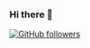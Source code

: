 ### Hi there 👋


[![GitHub followers](https://img.shields.io/github/followers/kumarreddy302.svg?style=social&label=Follow)](https://github.com/kumarreddy302)

<!--
**kumarreddy302/kumarreddy302** is a ✨ _special_ ✨ repository because its `README.md` (this file) appears on your GitHub profile.

Here are some ideas to get you started:

- 🔭 I’m currently working on ...
- 🌱 I’m currently learning ...
- 👯 I’m looking to collaborate on ...
- 🤔 I’m looking for help with ...
- 💬 Ask me about ...
- 📫 How to reach me: ...
- 😄 Pronouns: ...
- ⚡ Fun fact: ...
-->
